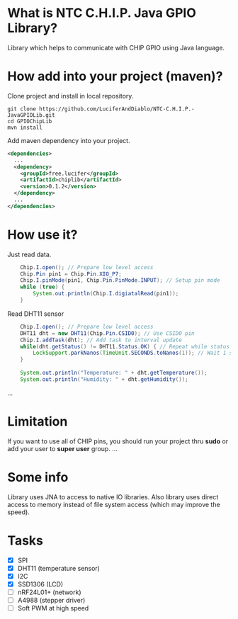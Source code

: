 # What is NTC C.H.I.P. Java GPIO Library?

Library which helps to communicate with CHIP GPIO using Java language.

# How add into your project (maven)?

Clone project and install in local repository.

```shell
git clone https://github.com/LuciferAndDiablo/NTC-C.H.I.P.-JavaGPIOLib.git
cd GPIOChipLib
mvn install
```

Add maven dependency into your project.
```xml
<dependencies>
  ...
  <dependency>
    <groupId>free.lucifer</groupId>
    <artifactId>chiplib</artifactId>
    <version>0.1.2</version>
  </dependency>
  ...
</dependencies>
```

# How use it?

Just read data.
```java
    Chip.I.open(); // Prepare low level access
    Chip.Pin pin1 = Chip.Pin.XIO_P7;
    Chip.I.pinMode(pin1, Chip.Pin.PinMode.INPUT); // Setup pin mode
    while (true) {
        System.out.println(Chip.I.digiatalRead(pin1));
    }
```

Read DHT11 sensor
```java
    Chip.I.open(); // Prepare low level access
    DHT11 dht = new DHT11(Chip.Pin.CSID0); // Use CSID0 pin
    Chip.I.addTask(dht); // Add task to interval update
    while(dht.getStatus() != DHT11.Status.OK) { // Repeat while status in not OK
        LockSupport.parkNanos(TimeUnit.SECONDS.toNanos(1)); // Wait 1 second
    }
    
    System.out.println("Temperature: " + dht.getTemperature());
    System.out.println("Humidity: " + dht.getHumidity());
```

...

# Limitation

If you want to use all of CHIP pins, you should run your project thru **sudo** or add your user to **super user** group.
...

# Some info

Library uses JNA to access to native IO libraries.
Also library uses direct access to memory instead of file system access (which may improve the speed).

# Tasks

- [x] SPI
- [x] DHT11 (temperature sensor)
- [x] I2C
- [x] SSD1306 (LCD)
- [ ] nRF24L01+ (network)
- [ ] A4988 (stepper driver)
- [ ] Soft PWM at high speed
